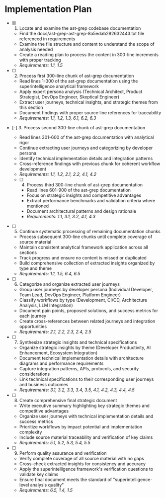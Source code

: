 # Implementation Plan

- [x] 1. Locate and examine the ast-grep codebase documentation
  - Find the docs/ast-grep-ast-grep-8a5edab282632443.txt file referenced in requirements
  - Examine the file structure and content to understand the scope of analysis needed
  - Create a reading plan to process the content in 300-line increments with proper tracking
  - _Requirements: 1.1, 1.5_

- [ ] 2. Process first 300-line chunk of ast-grep documentation
  - Read lines 1-300 of the ast-grep documentation using the superintelligence analytical framework
  - Apply expert persona analysis (Technical Architect, Product Strategist, DevOps Engineer, Skeptical Engineer)
  - Extract user journeys, technical insights, and strategic themes from this section
  - Document findings with proper source line references for traceability
  - _Requirements: 1.1, 1.2, 1.3, 6.1, 6.2, 6.3_

- [-] 3. Process second 300-line chunk of ast-grep documentation
  - Read lines 301-600 of the ast-grep documentation with analytical rigor
  - Continue extracting user journeys and categorizing by developer persona
  - Identify technical implementation details and integration patterns
  - Cross-reference findings with previous chunk for coherent workflow development
  - _Requirements: 1.1, 1.2, 2.1, 2.2, 4.1, 4.2_

  - [ ] 4. Process third 300-line chunk of ast-grep documentation
    - Read lines 601-900 of the ast-grep documentation
    - Focus on strategic insights and competitive advantages
    - Extract performance benchmarks and validation criteria where mentioned
    - Document architectural patterns and design rationale
    - _Requirements: 1.1, 3.1, 3.2, 4.1, 4.3_

- [ ] 5. Continue systematic processing of remaining documentation chunks
  - Process subsequent 300-line chunks until complete coverage of source material
  - Maintain consistent analytical framework application across all sections
  - Track progress and ensure no content is missed or duplicated
  - Build comprehensive collection of extracted insights organized by type and theme
  - _Requirements: 1.1, 1.5, 6.4, 6.5_

- [ ] 6. Categorize and organize extracted user journeys
  - Group user journeys by developer persona (Individual Developer, Team Lead, DevOps Engineer, Platform Engineer)
  - Classify workflows by type (Development, CI/CD, Architecture Analysis, LLM Integration)
  - Document pain points, proposed solutions, and success metrics for each journey
  - Create cross-references between related journeys and integration opportunities
  - _Requirements: 2.1, 2.2, 2.3, 2.4, 2.5_

- [ ] 7. Synthesize strategic insights and technical specifications
  - Organize strategic insights by theme (Developer Productivity, AI Enhancement, Ecosystem Integration)
  - Document technical implementation details with architecture diagrams and performance requirements
  - Capture integration patterns, APIs, protocols, and security considerations
  - Link technical specifications to their corresponding user journeys and business outcomes
  - _Requirements: 3.1, 3.2, 3.3, 3.4, 3.5, 4.1, 4.2, 4.3, 4.4, 4.5_

- [ ] 8. Create comprehensive final strategic document
  - Write executive summary highlighting key strategic themes and competitive advantages
  - Organize user journeys with technical implementation details and success metrics
  - Prioritize workflows by impact potential and implementation complexity
  - Include source material traceability and verification of key claims
  - _Requirements: 5.1, 5.2, 5.3, 5.4, 5.5_

- [ ] 9. Perform quality assurance and verification
  - Verify complete coverage of all source material with no gaps
  - Cross-check extracted insights for consistency and accuracy
  - Apply the superintelligence framework's verification questions to validate key claims
  - Ensure final document meets the standard of "superintelligence-level analysis quality"
  - _Requirements: 6.5, 1.4, 1.5_